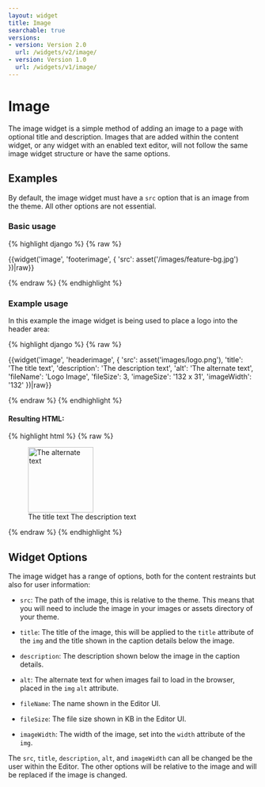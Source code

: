 ```yaml
---
layout: widget
title: Image
searchable: true
versions:
- version: Version 2.0
  url: /widgets/v2/image/
- version: Version 1.0
  url: /widgets/v1/image/
---
```


# Image

The image widget is a simple method of adding an image to a page with optional title and description. Images that are added within the content widget, or any widget with an enabled text editor, will not follow the same image widget structure or have the same options.

## Examples

By default, the image widget must have a ```src``` option that is an image from the theme. All other options are not essential.

### Basic usage
{% highlight django %}
{% raw %}

{{widget('image', 'footerimage', {
  'src': asset('/images/feature-bg.jpg')
})|raw}}

{% endraw %}
{% endhighlight %}

### Example usage

In this example the image widget is being used to place a logo into the header area:

{% highlight django %}
{% raw %}

{{widget('image', 'headerimage', {
  'src': asset('images/logo.png'),
  'title': 'The title text',
  'description': 'The description text',
  'alt': 'The alternate text',
  'fileName': 'Logo Image',
  'fileSize': 3,
  'imageSize': '132 x 31',
  'imageWidth': '132'
})|raw}}

{% endraw %}
{% endhighlight %}

#### Resulting HTML:

{% highlight html %}
{% raw %}

<div id="page-zones__template-widgets__headerimage" data-name="image" class="widget  widget--template-widget">
  <div class="bk-image imagewidget  widget__imagewidget">
    <figure class="figure  imagewidget__figure">
      <a  href="#" data-image-href="...images/logo.png" rel="lightbox"  title="The title text" class="image-link  imagewidget__image-link">
        <img class="image  imagewidget__image" src="...images/logo.png" alt="The alternate text" title="This is the image title" data-filename="Logo Image" data-filesize="3" data-imagesize="132 x 31" width="132" />
      </a>
      <figcaption class="caption  imagewidget__caption">
        <span class="image-title  imagewidget__image-title">The title text</span>
        <span class="image-description  imagewidget__image-description">The description text</span>
      </figcaption>
    </figure>
  </div>
</div>

{% endraw %}
{% endhighlight %}

## Widget Options

The image widget has a range of options, both for the content restraints but also for user information:

* ```src```: The path of the image, this is relative to the theme. This means that you will need to include the image in your images or assets directory of your theme.

* ```title```: The title of the image, this will be applied to the ```title``` attribute of the ```img``` and the title shown in the caption details below the image.

* ```description```: The description shown below the image in the caption details.

* ```alt```: The alternate text for when images fail to load in the browser, placed in the ```img``` ```alt``` attribute.

* ```fileName```: The name shown in the Editor UI.

* ```fileSize```: The file size shown in KB in the Editor UI.

* ```imageWidth```: The width of the image, set into the ```width``` attribute of the ```img```.

The ```src```, ```title```, ```description```, ```alt```, and ```imageWidth``` can all be changed be the user within the Editor. The other options will be relative to the image and will be replaced if the image is changed.
